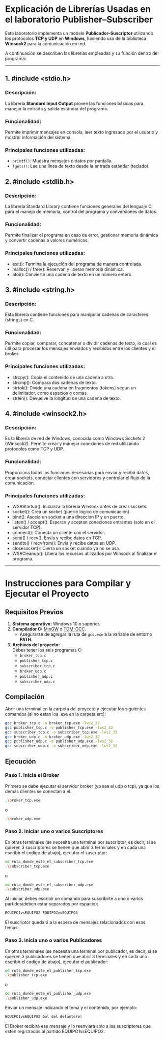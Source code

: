 # Explicación de Librerías Usadas en el laboratorio Publisher–Subscriber

Este laboratorio implementa un modelo **Publicador–Suscriptor** utilizando los protocolos **TCP y UDP** en **Windows**, haciendo uso de la biblioteca **Winsock2** para la comunicación en red.

A continuación se describen las librerías empleadas y su función dentro del programa:

---

## 1. #include <stdio.h>

### Descripción:
La librería **Standard Input Output** provee las funciones básicas para manejar la entrada y salida estándar del programa.

### Funcionalidad:
Permite imprimir mensajes en consola, leer texto ingresado por el usuario y mostrar información del sistema.

### Principales funciones utilizadas:
- `printf()`: Muestra mensajes o datos por pantalla.  
- `fgets()`: Lee una línea de texto desde la entrada estándar (teclado).  



## 2. #include <stdlib.h>

### Descripción:
La librería Standard Library contiene funciones generales del lenguaje C para el manejo de memoria, control del programa y conversiones de datos.

### Funcionalidad:
Permite finalizar el programa en caso de error, gestionar memoria dinámica y convertir cadenas a valores numéricos.

### Principales funciones utilizadas:

- exit(): Termina la ejecución del programa de manera controlada.
- malloc() / free(): Reservan y liberan memoria dinámica.
- atoi(): Convierte una cadena de texto en un número entero.


## 3. #include <string.h>

### Descripción:
Esta librería contiene funciones para manipular cadenas de caracteres (strings) en C.

### Funcionalidad:
Permite copiar, comparar, concatenar o dividir cadenas de texto, lo cual es útil para procesar los mensajes enviados y recibidos entre los clientes y el broker.

### Principales funciones utilizadas:
- strcpy(): Copia el contenido de una cadena a otra.
- strcmp(): Compara dos cadenas de texto.
- strtok(): Divide una cadena en fragmentos (tokens) según un delimitador, como espacios o comas.
- strlen(): Devuelve la longitud de una cadena de texto.

## 4. #include <winsock2.h>

### Descripción:
Es la librería de red de Windows, conocida como Windows Sockets 2 (Winsock2).
Permite crear y manejar conexiones de red utilizando protocolos como TCP y UDP.

### Funcionalidad:
Proporciona todas las funciones necesarias para enviar y recibir datos, crear sockets, conectar clientes con servidores y controlar el flujo de la comunicación.

### Principales funciones utilizadas:
- WSAStartup(): Inicializa la librería Winsock antes de crear sockets.
- socket(): Crea un socket (puerto lógico de comunicación).
- bind(): Asocia un socket a una dirección IP y un puerto.
- listen() / accept(): Esperan y aceptan conexiones entrantes (solo en el servidor TCP).
- connect(): Conecta un cliente con el servidor.
- send() / recv(): Envía y recibe datos en TCP.
- sendto() / recvfrom(): Envía y recibe datos en UDP.
- closesocket(): Cierra un socket cuando ya no se usa.
- WSACleanup(): Libera los recursos utilizados por Winsock al finalizar el programa.

---

# Instrucciones para Compilar y Ejecutar el Proyecto

## Requisitos Previos

1. **Sistema operativo:** Windows 10 o superior.  
2. **Compilador C:** [MinGW](https://sourceforge.net/projects/mingw/) o [TDM-GCC](https://jmeubank.github.io/tdm-gcc/).  
   - Asegurarse de agregar la ruta de `gcc.exe` a la variable de entorno **PATH**.  
3. **Archivos del proyecto:**  
   Debes tener los seis programas C:
   - `broker_tcp.c`
   - `publisher_tcp.c`
   - `subscriber_tcp.c`
   - `broker_udp.c`
   - `publisher_udp.c`
   - `subscriber_udp.c`


## Compilación

Abrir una terminal en la carpeta del proyecto y ejecutar los siguientes comandos (si no estan los .exe en la carpeta src):

```bash
gcc broker_tcp.c -o broker_tcp.exe -lws2_32
gcc publisher_tcp.c -o publisher_tcp.exe -lws2_32
gcc subscriber_tcp.c -o subscriber_tcp.exe -lws2_32
gcc broker_udp.c -o broker_udp.exe -lws2_32
gcc publisher_udp.c -o publisher_udp.exe -lws2_32
gcc subscriber_udp.c -o subscriber_udp.exe -lws2_32
```

## Ejecución

### Paso 1. Inicia el Broker

Primero se debe ejecutar el servidor broker (ya sea el udp o tcp), ya que los demás clientes se conectan a él.
```bash
.\broker_tcp.exe 

```
o
```bash
.\broker_udp.exe 

```

### Paso 2. Iniciar uno o varios Suscriptores

En otras terminales (se necesita una terminal por suscriptor, es decir, si se quieren 3 suscriptores se tienen que abrir 3 terminales y en cada una escribir el codigo de abajo), ejecutar el suscriptor:

```bash
cd ruta_donde_este_el_subscriber_tcp.exe
.\subscriber_tcp.exe 

```
o
```bash
cd ruta_donde_este_el_subscriber_udp.exe
.\subscriber_udp.exe 

```

Al iniciar, debes escribir un comando para suscribirte a uno o varios partidos(deben estar separados por espacio):

```bash
EQUIPO1vsEQUIPO2 EQUIPO2vsEQUIPO3
```

El suscriptor quedará a la espera de mensajes relacionados con esos temas.


### Paso 3. Inicia uno o varios Publicadores

En otras terminales (se necesita una terminal por publicador, es decir, si se quieren 3 publicadores se tienen que abrir 3 terminales y en cada una escribir el codigo de abajo), ejecutar el publicador:

```bash
cd ruta_donde_este_el_publisher_tcp.exe
.\publisher_tcp.exe 
```
o
```bash
cd ruta_donde_este_el_publisher_udp.exe
.\publisher_udp.exe 
```

Enviar un mensaje indicando el tema y el contenido, por ejemplo:

```bash
EQUIPO1vsEQUIPO2 Gol del delantero!
```

El Broker recibirá ese mensaje y lo reenviará solo a los suscriptores que estén registrados al partido EQUIPO1vsEQUIPO2.
